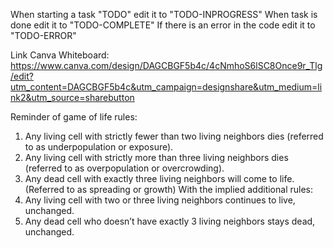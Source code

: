 When starting a task "TODO" edit it to "TODO-INPROGRESS"
When task is done edit it to "TODO-COMPLETE"
If there is an error in the code edit it to "TODO-ERROR"

Link Canva Whiteboard: 
https://www.canva.com/design/DAGCBGF5b4c/4cNmhoS6lSC8Once9r_Tlg/edit?utm_content=DAGCBGF5b4c&utm_campaign=designshare&utm_medium=link2&utm_source=sharebutton

Reminder of game of life rules:
1. Any living cell with strictly fewer than two living neighbors dies (referred to
as underpopulation or exposure).
2. Any living cell with strictly more than three living neighbors dies (referred to
as overpopulation or overcrowding).
3. Any dead cell with exactly three living neighbors will come to life. (Referred to as
spreading or growth)
With the implied additional rules:
4. Any living cell with two or three living neighbors continues to live, unchanged.
5. Any dead cell who doesn’t have exactly 3 living neighbors stays dead,
unchanged.